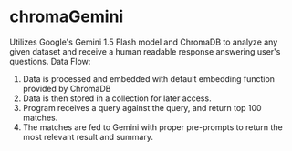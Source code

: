 # chromaGemini
Utilizes Google's Gemini 1.5 Flash model and ChromaDB to analyze any given dataset and receive a human readable response answering user's questions.
Data Flow:
1. Data is processed and embedded with default embedding function provided by ChromaDB
2. Data is then stored in a collection for later access.
3. Program receives a query against the query, and return top 100 matches.
4. The matches are fed to Gemini with proper pre-prompts to return the most relevant result and summary.